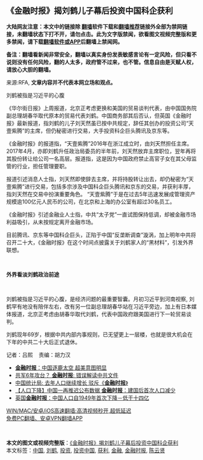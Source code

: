  <h2>《金融时报》揭刘鹤儿子幕后投资中国科企获利</h2> <p class="notice"><b>大陆网友注意：本文中的链接除 <a href="https://github.com/bannedbook/fanqiang" >翻墙</a>软件下载和<a href="https://github.com/killgcd/justmysocks/blob/master/README.md">翻墙推荐</a>链接外全部为禁网链接，未翻墙状态下打不开，请勿点击。此为文字版禁闻，欲看图文视频完整版和更多禁闻，请下载<a href="https://github.com/bannedbook/fanqiang">翻墙软件或APP</a>后翻墙上禁闻网。</p><p>备注：翻墙看新闻非常安全，翻墙以真实身份发表敏感言论有一定风险，但只看不说则没有任何风险，翻的人太多，政府管不过来，也不管。信息自由是天赋人权，请放心大胆的翻墙。</b></p>  <div class="entry"> <p>来源:RFA, <strong>文章内容并不代表本网立场和观点。</strong></p> <p>&#21016;&#40548;&#34987;&#25351;&#26159;&#20064;&#36817;&#24179;&#30340;&#24515;&#33145;             </p> <p>&#12298;&#21326;&#23572;&#34903;&#26085;&#25253;&#12299;&#19978;&#21608;&#25253;&#36947;&#65292;&#21271;&#20140;&#27491;&#32771;&#34385;&#26356;&#25442;&#21644;&#32654;&#22269;&#30340;&#36152;&#26131;&#35848;&#21028;&#20195;&#34920;&#65292;&#30001;&#20013;&#22269;&#22269;&#21153;&#38498;&#21103;&#24635;&#29702;&#32993;&#26149;&#21326;&#21462;&#20195;&#21407;&#26412;&#30340;&#36152;&#26131;&#20195;&#34920;&#21016;&#40548;&#12290;&#20013;&#22269;&#21830;&#21153;&#37096;&#20854;&#21518;&#21542;&#35748;&#65292;&#20294;&#33521;&#22269;&#12298;&#37329;&#34701;&#26102;&#25253;&#12299;&#26368;&#26032;&#25253;&#36947;&#65292;&#25351;&#21016;&#40548;&#30340;&#20799;&#23376;&#21016;&#22825;&#28982;&#34429;&#24050;&#25353;&#20013;&#20849;&#35268;&#23450;&#65292;&#36766;&#20219;&#20854;&#21019;&#21150;&#30340;&#25237;&#36164;&#20844;&#21496;&#8220;&#22825;&#22777;&#32043;&#33150;&#8221;&#30340;&#20027;&#24109;&#65292;&#20294;&#20173;&#31192;&#23494;&#36827;&#34892;&#20132;&#26131;&#65292;&#22823;&#25163;&#25237;&#36164;&#31185;&#20225;&#24040;&#22836;&#33150;&#35759;&#21450;&#20140;&#19996;&#31561;&#12290;</p>  <p>&#12298;&#37329;&#34701;&#26102;&#25253;&#12299;&#30340;&#25253;&#36947;&#25351;&#65292;&#8220;&#22825;&#22777;&#32043;&#33150;&#8221;2016&#24180;&#22312;&#27993;&#27743;&#25104;&#31435;&#26102;&#65292;&#30001;&#21016;&#22825;&#28982;&#25285;&#20219;&#20027;&#24109;&#12290; 2017&#24180;4&#26376;&#65292;&#20134;&#21363;&#21016;&#40548;&#21319;&#20219;&#25919;&#27835;&#23616;&#22996;&#21592;&#30340;&#21322;&#24180;&#21069;&#65292;&#21016;&#22825;&#28982;&#25918;&#24323;&#20027;&#24109;&#32844;&#20301;&#65292;&#32716;&#24180;&#20877;&#23558;&#20854;&#32929;&#20221;&#36716;&#35753;&#32473;&#20844;&#21496;&#19968;&#21517;&#39640;&#23618;&#12290;&#25253;&#36947;&#25351;&#65292;&#36825;&#26159;&#22240;&#20026;&#20013;&#22269;&#25919;&#24220;&#31105;&#27490;&#39640;&#23448;&#23376;&#22899;&#22312;&#20854;&#29238;&#27597;&#30417;&#31649;&#30340;&#34892;&#19994;&#65292;&#25285;&#20219;&#31649;&#29702;&#35201;&#32844;&#12290;</p> <p>&#25253;&#36947;&#24341;&#36848;&#28040;&#24687;&#20154;&#22763;&#25351;&#65292;&#21016;&#22825;&#28982;&#21363;&#20351;&#36766;&#21435;&#20027;&#24109;&#65292;&#24182;&#23558;&#25345;&#32929;&#36716;&#35753;&#20986;&#21435;&#65292;&#21364;&#20173;&#31192;&#23494;&#20026;&#8220;&#22825;&#22777;&#32043;&#33150;&#8221;&#36827;&#34892;&#20132;&#26131;&#65292;&#21253;&#25324;&#22810;&#23447;&#28041;&#21450;&#20013;&#22269;&#31185;&#20225;&#24040;&#22836;&#33150;&#35759;&#21644;&#20140;&#19996;&#30340;&#20132;&#26131;&#65292;&#24182;&#33719;&#21033;&#20016;&#21402;&#65292;&#25351;&#21016;&#22825;&#28982;&#22312;&#20132;&#26131;&#20013;&#25198;&#28436;&#37325;&#35201;&#35282;&#33394;&#12290; &#8220;&#22825;&#22777;&#32043;&#33150;&#8221;&#20110;&#26159;&#22312;&#36807;&#21435;5&#24180;&#36805;&#36895;&#21457;&#23637;&#25104;&#31649;&#29702;&#36164;&#20135;&#35268;&#27169;&#36926;100&#20159;&#20803;&#20154;&#27665;&#24065;&#30340;&#20844;&#21496;&#65292;&#22312;&#21271;&#20140;&#21644;&#19978;&#28023;&#30340;&#21150;&#20844;&#23460;&#26377;&#36229;&#36807;30&#21517;&#21592;&#24037;&#12290;</p> <p>&#12298;&#37329;&#34701;&#26102;&#25253;&#12299;&#24341;&#36848;&#37329;&#34701;&#19994;&#20154;&#22763;&#25351;&#65292;&#20013;&#20849;&#8220;&#22826;&#23376;&#20826;&#8221;&#19968;&#30452;&#35797;&#22270;&#20445;&#25345;&#20302;&#35843;&#65292;&#21364;&#34987;&#37329;&#34701;&#24066;&#22330;&#21033;&#30410;&#21560;&#24341;&#65292;&#20174;&#26410;&#25353;&#35268;&#23450;&#31163;&#24320;&#37329;&#34701;&#24066;&#22330;&#12290;</p>  <p>&#30446;&#21069;&#33150;&#35759;&#12289;&#20140;&#19996;&#31561;&#20013;&#22269;&#31185;&#20225;&#24040;&#22836;&#65292;&#27491;&#38519;&#20110;&#20013;&#22269;&#8220;&#21453;&#22404;&#26029;&#35843;&#26597;&#8221;&#28457;&#28065;&#65292;&#21152;&#19978;&#26126;&#24180;&#20013;&#20849;&#23558;&#21484;&#24320;&#20108;&#21313;&#22823;&#65292;&#12298;&#37329;&#34701;&#26102;&#25253;&#12299;&#22312;&#36825;&#20010;&#26102;&#38388;&#28857;&#25259;&#38706;&#20851;&#20110;&#21016;&#40548;&#23478;&#20154;&#30340;&#8220;&#40657;&#26448;&#26009;&#8221;&#65292;&#24341;&#21457;&#22806;&#30028;&#32852;&#24819;&#12290;</p> <p><strong>&#160;</strong></p> <p><strong>&#22806;&#30028;&#30475;&#28129;&#21016;&#40548;&#25919;&#27835;&#21069;&#36884;</strong></p>  <p>&#160;</p> <p>&#21016;&#40548;&#34987;&#25351;&#26159;&#20064;&#36817;&#24179;&#30340;&#24515;&#33145;&#65292;&#26159;&#32463;&#27982;&#38382;&#39064;&#30340;&#26368;&#37325;&#35201;&#26234;&#22218;&#12290;&#26376;&#21021;&#20064;&#36817;&#24179;&#21040;&#27827;&#21335;&#35270;&#23519;, &#21016;&#40548;&#32597;&#26377;&#22320;&#27809;&#26377;&#38506;&#20276;&#24038;&#21491;&#65292;&#25913;&#26377;&#21478;&#19968;&#20301;&#21103;&#24635;&#29702;&#32993;&#26149;&#21326;&#31449;&#22312;&#20064;&#36817;&#24179;&#26049;&#36793;&#65292;&#21152;&#19978;&#26377;&#26085;&#26412;&#23186;&#20307;&#25253;&#36947;&#65292;&#21271;&#20140;&#27491;&#32771;&#34385;&#30001;&#32993;&#26149;&#21326;&#21462;&#20195;&#21016;&#40548;&#65292;&#20195;&#34920;&#20013;&#22269;&#25919;&#24220;&#36319;&#32654;&#22269;&#36827;&#34892;&#19979;&#19968;&#36718;&#36152;&#26131;&#35848;&#21028;&#12290;</p> <p>&#21016;&#40548;&#29616;&#24180;69&#23681;&#65292;&#26681;&#25454;&#20013;&#20849;&#20869;&#37096;&#20869;&#20107;&#35268;&#21017;&#65292;&#24050;&#26080;&#26395;&#26356;&#19978;&#19968;&#23618;&#27004;&#65292;&#20063;&#23601;&#26159;&#24456;&#22823;&#26426;&#20250;&#22312;&#19979;&#24180;&#30340;&#20013;&#20849;&#20108;&#21313;&#22823;&#21518;&#27491;&#24335;&#36864;&#20241;&#12290;</p>  <p>&#35760;&#32773;&#65306;&#21525;&#29081; &#160;&#160;&#160;&#36131;&#32534;&#65306;&#32993;&#21147;&#27721;</p> <ul class='op-related-articles' title='相关阅读'> <li><a href='https://www.bannedbook.org/bnews/cnnews/20210511/1543761.html' target='_blank'><b>金融时报</b>：中国逐鹿太空 超美意图明显</a></li> <li><a href='https://www.bannedbook.org/bnews/cbnews/20210508/1542141.html' target='_blank'>共军6年攻台？ <b>金融时报</b>: 错误解读中共文件</a></li> <li><a href='https://www.bannedbook.org/bnews/ssgc/20210430/1536552.html' target='_blank'>中国统计局: 去年人口继续增长 驳斥《<b>金融时报</b>》</a></li> <li><a href='https://www.bannedbook.org/bnews/headline/20210428/1535542.html' target='_blank'>【人口下降】中国一再推迟公布数据 <b>金融时报</b>：建国后首次人口减少</a></li> <li><a href='https://www.bannedbook.org/bnews/headline/20210428/1535083.html' target='_blank'>英国<b>金融时报</b>：中国人口自1949年首次下降－低于十四亿</a></li> </ul> <p class="texttj"> <a href="https://github.com/bannedbook/fanqiang/wiki/V2ray%E6%9C%BA%E5%9C%BA" target="_blank">WIN/MAC/安卓/iOS高速翻墙:高清视频秒开,超低延迟</a><br/> <a href="https://github.com/bannedbook/fanqiang/wiki/%E7%A6%81%E9%97%BB%E7%BD%91%E5%AE%89%E5%8D%93%E7%BF%BB%E5%A2%99%E6%96%B0%E9%97%BBAPP" target="_blank">免费PC翻墙、安卓VPN翻墙APP</a></p><p>&#160;</p><a name='sharetosocial'></a>       <div><b>本文的图文或视频完整版</b>：<a href='https://www.bannedbook.org/bnews/ssgc/20210519/1549622.html'>《金融时报》揭刘鹤儿子幕后投资中国科企获利</a></div>  </div><!--END ENTRY--> <div class="postfooter"> <div>本文标签：<a href="https://www.bannedbook.org/bnews/tag/%E4%B8%AD%E5%9B%BD/" rel="tag">中国</a>, <a href="https://www.bannedbook.org/bnews/tag/%e5%88%98%e9%b9%a4/" rel="tag">刘鹤</a>, <a href="https://www.bannedbook.org/bnews/tag/%e6%8a%95%e8%b5%84/" rel="tag">投资</a>, <a href="https://www.bannedbook.org/bnews/tag/%E6%8A%95%E8%B5%84%E4%B8%AD%E5%9B%BD/" rel="tag">投资中国</a>, <a href="https://www.bannedbook.org/bnews/tag/%E8%8E%B7%E5%88%A9/" rel="tag">获利</a>, <a href="https://www.bannedbook.org/bnews/tag/%E9%87%91%E8%9E%8D/" rel="tag">金融</a>, <a href="https://www.bannedbook.org/bnews/tag/%e9%87%91%e8%9e%8d%e6%97%b6%e6%8a%a5/" rel="tag">金融时报</a>, <a href="https://www.bannedbook.org/bnews/tag/%e9%99%88%e4%ba%91%e8%b4%a4/" rel="tag">陈云贤</a></div>  </div><!--END POSTFOOTER--> 